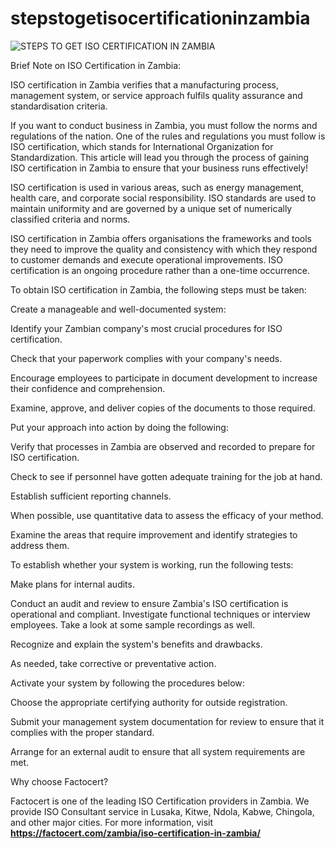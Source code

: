 # stepstogetisocertificationinzambia

![STEPS TO GET ISO CERTIFICATION IN ZAMBIA](https://user-images.githubusercontent.com/89084770/156364234-45bd1fb8-d0ea-41f4-a926-43fe0ece6f25.png)

Brief Note on ISO Certification in Zambia: 

ISO certification in Zambia verifies that a manufacturing process, management system, or service approach fulfils quality assurance and standardisation criteria.

If you want to conduct business in Zambia, you must follow the norms and regulations of the nation. One of the rules and regulations you must follow is ISO certification, which stands for International Organization for Standardization. This article will lead you through the process of gaining ISO certification in Zambia to ensure that your business runs effectively!

ISO certification is used in various areas, such as energy management, health care, and corporate social responsibility. ISO standards are used to maintain uniformity and are governed by a unique set of numerically classified criteria and norms.

ISO certification in Zambia offers organisations the frameworks and tools they need to improve the quality and consistency with which they respond to customer demands and execute operational improvements. ISO certification is an ongoing procedure rather than a one-time occurrence.

To obtain ISO certification in Zambia, the following steps must be taken:

Create a manageable and well-documented system:

Identify your Zambian company's most crucial procedures for ISO certification.

Check that your paperwork complies with your company's needs.

Encourage employees to participate in document development to increase their confidence and comprehension.

Examine, approve, and deliver copies of the documents to those required.

Put your approach into action by doing the following:

Verify that processes in Zambia are observed and recorded to prepare for ISO certification.

Check to see if personnel have gotten adequate training for the job at hand.

Establish sufficient reporting channels.

When possible, use quantitative data to assess the efficacy of your method.

Examine the areas that require improvement and identify strategies to address them.

To establish whether your system is working, run the following tests:

Make plans for internal audits.

Conduct an audit and review to ensure Zambia's ISO certification is operational and compliant. Investigate functional techniques or interview employees. Take a look at some sample recordings as well.

Recognize and explain the system's benefits and drawbacks.

As needed, take corrective or preventative action.

Activate your system by following the procedures below:

Choose the appropriate certifying authority for outside registration.

Submit your management system documentation for review to ensure that it complies with the proper standard.

Arrange for an external audit to ensure that all system requirements are met.

Why choose Factocert?

Factocert is one of the leading ISO Certification providers in Zambia. We provide ISO Consultant service in Lusaka, Kitwe, Ndola, Kabwe, Chingola, and other major cities. For more information, visit **<a href="url">https://factocert.com/zambia/iso-certification-in-zambia/</a>**

